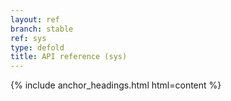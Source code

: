 ```yaml
---
layout: ref
branch: stable
ref: sys
type: defold
title: API reference (sys)
---
```

{% include anchor_headings.html html=content %}